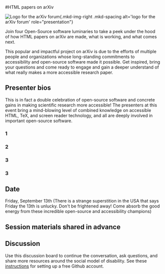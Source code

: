 #HTML papers on arXiv

![Logo for the arXiv forum](../../assets/arxiv-forum-logo-full-2024.svg){.mkd-img-right .mkd-spacing alt='logo for the arXiv forum' role="presentation"}

Join four Open-Source software luminaries to take a peek under the hood of how HTML papers on arXiv are made, what is working, and what comes next. 

This popular and impactful project on arXiv is due to the efforts of multiple people and organizations whose long-standing commitments to accessibility and open-source software made it possible. Get inspired, bring your questions and come ready to engage and gain a deeper understand of what really makes a more accessible research paper.

## Presenter bios
This is in fact a double celebration of open-source software and concrete gains in making scientific research more accessible! The presenters at this event bring a mind-blowing level of combined knowledge on accessible HTML, TeX, and screen reader technology, and all are deeply involved in important open-source software.

### 1

### 2

### 3

### 3

## Date
Friday, September 13th
(There is a strange superstition in the USA that says Friday the 13th is unlucky. Don't be frightened away! Come absorb the good energy from these incredible open-source and accessibility champions)


## Session materials shared in advance


## Discussion
Use this discussion board to continue the conversation, ask questions, and share more resources around the social model of disability. See these [instructions](discussion-board.md) for setting up a free Github account.
